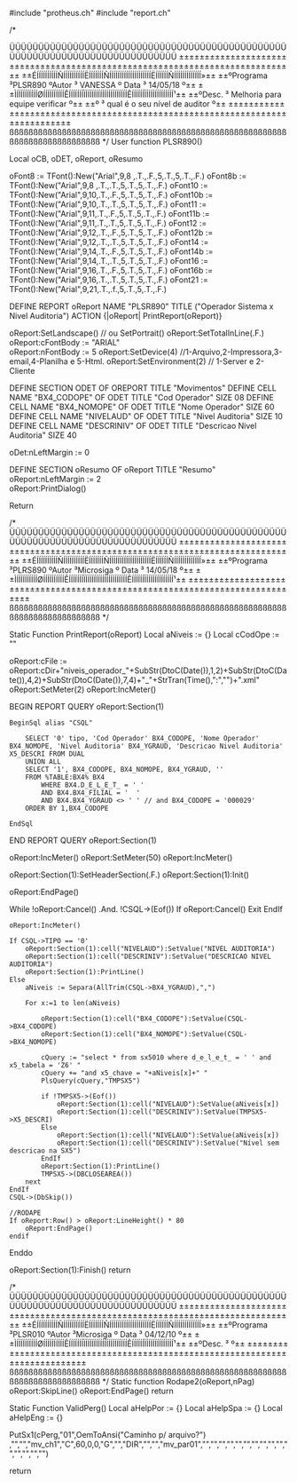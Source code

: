 #include "protheus.ch"
#include "report.ch"

/*

ÜÜÜÜÜÜÜÜÜÜÜÜÜÜÜÜÜÜÜÜÜÜÜÜÜÜÜÜÜÜÜÜÜÜÜÜÜÜÜÜÜÜÜÜÜÜÜÜÜÜÜÜÜÜÜÜÜÜÜÜÜÜÜÜÜÜÜÜÜÜÜÜÜÜÜÜÜ
±±±±±±±±±±±±±±±±±±±±±±±±±±±±±±±±±±±±±±±±±±±±±±±±±±±±±±±±±±±±±±±±±±±±±±±±±±±±±
±±ÉÍÍÍÍÍÍÍÍÍÍÑÍÍÍÍÍÍÍÍÍÍËÍÍÍÍÍÍÍÑÍÍÍÍÍÍÍÍÍÍÍÍÍÍÍÍÍÍÍÍËÍÍÍÍÍÍÑÍÍÍÍÍÍÍÍÍÍÍÍÍ»±±
±±ºPrograma  ³PLSR890   ºAutor  ³  VANESSA          º Data ³   14/05/18   º±±
±±ÌÍÍÍÍÍÍÍÍÍÍØÍÍÍÍÍÍÍÍÍÍÊÍÍÍÍÍÍÍÏÍÍÍÍÍÍÍÍÍÍÍÍÍÍÍÍÍÍÍÍÊÍÍÍÍÍÍÏÍÍÍÍÍÍÍÍÍÍÍÍÍ¹±±
±±ºDesc.     ³ Melhoria para equipe verificar                             º±±
±±º          ³ qual é o seu nível de auditor                              º±±
±±±±±±±±±±±±±±±±±±±±±±±±±±±±±±±±±±±±±±±±±±±±±±±±±±±±±±±±±±±±±±±±±±±±±±±±±±±±±
ßßßßßßßßßßßßßßßßßßßßßßßßßßßßßßßßßßßßßßßßßßßßßßßßßßßßßßßßßßßßßßßßßßßßßßßßßßßßß
*/
User function PLSR890()

Local oCB, oDET, oReport, oResumo   

oFont8   := TFont():New("Arial",9,8 ,.T.,.F.,5,.T.,5,.T.,.F.)
oFont8b  := TFont():New("Arial",9,8 ,.T.,.T.,5,.T.,5,.T.,.F.)
oFont10  := TFont():New("Arial",9,10,.T.,.F.,5,.T.,5,.T.,.F.)
oFont10b := TFont():New("Arial",9,10,.T.,.T.,5,.T.,5,.T.,.F.)
oFont11  := TFont():New("Arial",9,11,.T.,.F.,5,.T.,5,.T.,.F.)
oFont11b := TFont():New("Arial",9,11,.T.,.T.,5,.T.,5,.T.,.F.)
oFont12  := TFont():New("Arial",9,12,.T.,.F.,5,.T.,5,.T.,.F.)
oFont12b := TFont():New("Arial",9,12,.T.,.T.,5,.T.,5,.T.,.F.)
oFont14  := TFont():New("Arial",9,14,.T.,.F.,5,.T.,5,.T.,.F.)
oFont14b := TFont():New("Arial",9,14,.T.,.T.,5,.T.,5,.T.,.F.)
oFont16  := TFont():New("Arial",9,16,.T.,.F.,5,.T.,5,.T.,.F.)
oFont16b := TFont():New("Arial",9,16,.T.,.T.,5,.T.,5,.T.,.F.)
oFont21  := TFont():New("Arial",9,21,.T.,.f.,5,.T.,5,.T.,.F.)

DEFINE REPORT oReport NAME "PLSR890" TITLE ("Operador Sistema x Nivel Auditoria") ACTION {|oReport| PrintReport(oReport)}

oReport:SetLandscape() // ou SetPortrait()
oReport:SetTotalInLine(.F.)    
oReport:cFontBody := "ARIAL"  
oReport:nFontBody := 5 
oReport:SetDevice(4) //1-Arquivo,2-Impressora,3-email,4-Planilha e 5-Html.
oReport:SetEnvironment(2) // 1-Server e 2-Cliente


DEFINE SECTION ODET OF OREPORT TITLE "Movimentos"
DEFINE CELL NAME "BX4_CODOPE" OF ODET TITLE "Cod Operador"                SIZE 08
DEFINE CELL NAME "BX4_NOMOPE" OF ODET TITLE "Nome Operador"               SIZE 60
DEFINE CELL NAME "NIVELAUD"   OF ODET TITLE "Nivel Auditoria"             SIZE 10
DEFINE CELL NAME "DESCRINIV"  OF ODET TITLE "Descricao Nivel Auditoria"   SIZE 40

oDet:nLeftMargin := 0

DEFINE SECTION oResumo OF oReport TITLE "Resumo"    
oReport:nLeftMargin := 2   
oReport:PrintDialog() 

Return

/*
ÜÜÜÜÜÜÜÜÜÜÜÜÜÜÜÜÜÜÜÜÜÜÜÜÜÜÜÜÜÜÜÜÜÜÜÜÜÜÜÜÜÜÜÜÜÜÜÜÜÜÜÜÜÜÜÜÜÜÜÜÜÜÜÜÜÜÜÜÜÜÜÜÜÜÜÜÜ
±±±±±±±±±±±±±±±±±±±±±±±±±±±±±±±±±±±±±±±±±±±±±±±±±±±±±±±±±±±±±±±±±±±±±±±±±±±±±
±±ÉÍÍÍÍÍÍÍÍÍÍÑÍÍÍÍÍÍÍÍÍÍËÍÍÍÍÍÍÍÑÍÍÍÍÍÍÍÍÍÍÍÍÍÍÍÍÍÍÍÍËÍÍÍÍÍÍÑÍÍÍÍÍÍÍÍÍÍÍÍÍ»±±
±±ºPrograma  ³PLRS890   ºAutor  ³Microsiga           º Data ³  14/05/18   º±±
±±ÌÍÍÍÍÍÍÍÍÍÍØÍÍÍÍÍÍÍÍÍÍÊÍÍÍÍÍÍÍÏÍÍÍÍÍÍÍÍÍÍÍÍÍÍÍÍÍÍÍÍÊÍÍÍÍÍÍÏÍÍÍÍÍÍÍÍÍÍÍÍÍ¹±±
±±±±±±±±±±±±±±±±±±±±±±±±±±±±±±±±±±±±±±±±±±±±±±±±±±±±±±±±±±±±±±±±±±±±±±±±±±±±±
ßßßßßßßßßßßßßßßßßßßßßßßßßßßßßßßßßßßßßßßßßßßßßßßßßßßßßßßßßßßßßßßßßßßßßßßßßßßßß
*/

Static Function PrintReport(oReport)
Local aNiveis := {}
Local cCodOpe := ""

oReport:cFile := oReport:cDir+"niveis_operador_"+SubStr(DtoC(Date()),1,2)+SubStr(DtoC(Date()),4,2)+SubStr(DtoC(Date()),7,4)+"_"+StrTran(Time(),":","")+".xml" 
oReport:SetMeter(2)
oReport:IncMeter()   

BEGIN REPORT QUERY oReport:Section(1)
	
	BeginSql alias "CSQL"   
	    
		SELECT '0' tipo, 'Cod Operador' BX4_CODOPE, 'Nome Operador' BX4_NOMOPE, 'Nivel Auditoria' BX4_YGRAUD, 'Descricao Nivel Auditoria' X5_DESCRI FROM DUAL
		UNION ALL
		SELECT '1', BX4_CODOPE, BX4_NOMOPE, BX4_YGRAUD, ''
	    FROM %TABLE:BX4% BX4  
			WHERE BX4.D_E_L_E_T_ = ' '
			AND BX4.BX4_FILIAL = '  ' 
			AND BX4.BX4_YGRAUD <> ' ' // and BX4_CODOPE = '000029'
		ORDER BY 1,BX4_CODOPE 
		
	EndSql

END REPORT QUERY oReport:Section(1)

oReport:IncMeter()
oReport:SetMeter(50)
oReport:IncMeter()

oReport:Section(1):SetHeaderSection(.F.) 
oReport:Section(1):Init() 

oReport:EndPage()      
	
While !oReport:Cancel() .And. !CSQL->(Eof())
	If oReport:Cancel()
		Exit
	EndIf 

	oReport:IncMeter()  
	
	If CSQL->TIPO == '0'
	   	oReport:Section(1):cell("NIVELAUD"):SetValue("NIVEL AUDITORIA")
	    oReport:Section(1):cell("DESCRINIV"):SetValue("DESCRICAO NIVEL AUDITORIA")  
		oReport:Section(1):PrintLine() 
	Else
		aNiveis := Separa(AllTrim(CSQL->BX4_YGRAUD),",")  
		
		For x:=1 to len(aNiveis)  		
		
			oReport:Section(1):cell("BX4_CODOPE"):SetValue(CSQL->BX4_CODOPE)
			oReport:Section(1):cell("BX4_NOMOPE"):SetValue(CSQL->BX4_NOMOPE)
		
			cQuery := "select * from sx5010 where d_e_l_e_t_ = ' ' and x5_tabela = 'Z6' "
			cQuery += "and x5_chave = "+aNiveis[x]+" "  
			PlsQuery(cQuery,"TMPSX5")		
			
			if !TMPSX5->(Eof()) 
				oReport:Section(1):cell("NIVELAUD"):SetValue(aNiveis[x])
				oReport:Section(1):cell("DESCRINIV"):SetValue(TMPSX5->X5_DESCRI)
	        Else
				oReport:Section(1):cell("NIVELAUD"):SetValue(aNiveis[x])
				oReport:Section(1):cell("DESCRINIV"):SetValue("Nível sem descricao na SX5")
			EndIf 
			oReport:Section(1):PrintLine()	
			TMPSX5->(DBCLOSEAREA())
		next 
	EndIf
	CSQL->(DbSkip()) 
	
	//RODAPE
   	If oReport:Row() > oReport:LineHeight() * 80  
   		oReport:EndPage()   		
	endif	
	
Enddo

oReport:Section(1):Finish()
return

/*
ÜÜÜÜÜÜÜÜÜÜÜÜÜÜÜÜÜÜÜÜÜÜÜÜÜÜÜÜÜÜÜÜÜÜÜÜÜÜÜÜÜÜÜÜÜÜÜÜÜÜÜÜÜÜÜÜÜÜÜÜÜÜÜÜÜÜÜÜÜÜÜÜÜÜÜÜÜ
±±±±±±±±±±±±±±±±±±±±±±±±±±±±±±±±±±±±±±±±±±±±±±±±±±±±±±±±±±±±±±±±±±±±±±±±±±±±±
±±ÉÍÍÍÍÍÍÍÍÍÍÑÍÍÍÍÍÍÍÍÍÍËÍÍÍÍÍÍÍÑÍÍÍÍÍÍÍÍÍÍÍÍÍÍÍÍÍÍÍÍËÍÍÍÍÍÍÑÍÍÍÍÍÍÍÍÍÍÍÍÍ»±±
±±ºPrograma  ³PLSR010   ºAutor  ³Microsiga           º Data ³  04/12/10   º±±
±±ÌÍÍÍÍÍÍÍÍÍÍØÍÍÍÍÍÍÍÍÍÍÊÍÍÍÍÍÍÍÏÍÍÍÍÍÍÍÍÍÍÍÍÍÍÍÍÍÍÍÍÊÍÍÍÍÍÍÏÍÍÍÍÍÍÍÍÍÍÍÍÍ¹±±
±±ºDesc.     ³                                                            º±±
±±±±±±±±±±±±±±±±±±±±±±±±±±±±±±±±±±±±±±±±±±±±±±±±±±±±±±±±±±±±±±±±±±±±±±±±±±±±±
ßßßßßßßßßßßßßßßßßßßßßßßßßßßßßßßßßßßßßßßßßßßßßßßßßßßßßßßßßßßßßßßßßßßßßßßßßßßßß
*/
Static function Rodape2(oReport,nPag)
oReport:SkipLine()
oReport:EndPage()
return       

Static Function ValidPerg()
Local aHelpPor := {}
Local aHelpSpa := {}
Local aHelpEng := {}

PutSx1(cPerg,"01",OemToAnsi("Caminho p/ arquivo?")         ,"","","mv_ch1","C",60,0,0,"G","","DIR","","","mv_par01","","","","","","","","","","","","","","","")

return   